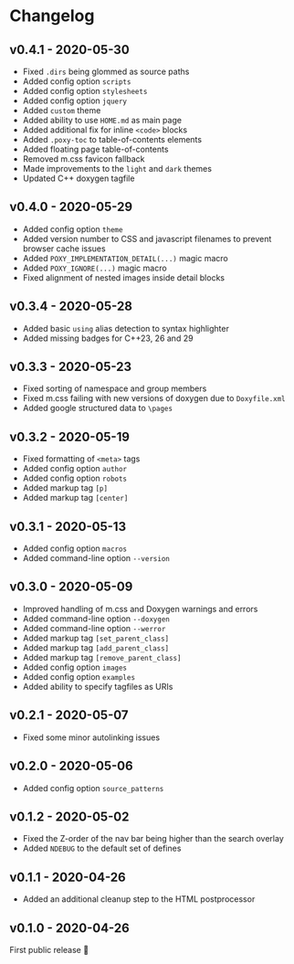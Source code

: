 # Changelog

## v0.4.1 - 2020-05-30
- Fixed `.dirs` being glommed as source paths
- Added config option `scripts`
- Added config option `stylesheets`
- Added config option `jquery`
- Added `custom` theme
- Added ability to use `HOME.md` as main page
- Added additional fix for inline `<code>` blocks
- Added `.poxy-toc` to table-of-contents elements
- Added floating page table-of-contents
- Removed m.css favicon fallback
- Made improvements to the `light` and `dark` themes
- Updated C++ doxygen tagfile

## v0.4.0 - 2020-05-29
- Added config option `theme`
- Added version number to CSS and javascript filenames to prevent browser cache issues
- Added `POXY_IMPLEMENTATION_DETAIL(...)` magic macro
- Added `POXY_IGNORE(...)` magic macro
- Fixed alignment of nested images inside detail blocks

## v0.3.4 - 2020-05-28
- Added basic `using` alias detection to syntax highlighter
- Added missing badges for C++23, 26 and 29

## v0.3.3 - 2020-05-23
- Fixed sorting of namespace and group members
- Fixed m.css failing with new versions of doxygen due to `Doxyfile.xml`
- Added google structured data to `\pages`

## v0.3.2 - 2020-05-19
- Fixed formatting of `<meta>` tags
- Added config option `author`
- Added config option `robots`
- Added markup tag `[p]`
- Added markup tag `[center]`

## v0.3.1 - 2020-05-13
- Added config option `macros`
- Added command-line option `--version`

## v0.3.0 - 2020-05-09
- Improved handling of m.css and Doxygen warnings and errors
- Added command-line option `--doxygen`
- Added command-line option `--werror`
- Added markup tag `[set_parent_class]`
- Added markup tag `[add_parent_class]`
- Added markup tag `[remove_parent_class]`
- Added config option `images`
- Added config option `examples`
- Added ability to specify tagfiles as URIs

## v0.2.1 - 2020-05-07
- Fixed some minor autolinking issues

## v0.2.0 - 2020-05-06
- Added config option `source_patterns`

## v0.1.2 - 2020-05-02
- Fixed the Z-order of the nav bar being higher than the search overlay
- Added `NDEBUG` to the default set of defines

## v0.1.1 - 2020-04-26
- Added an additional cleanup step to the HTML postprocessor

## v0.1.0 - 2020-04-26
First public release :tada:
